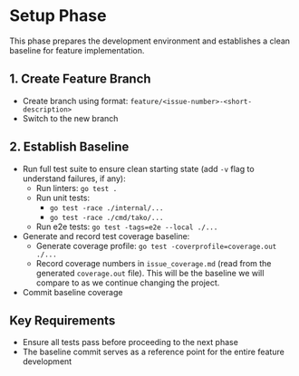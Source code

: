 # Setup Phase

This phase prepares the development environment and establishes a clean baseline for feature implementation.

## 1. Create Feature Branch

- Create branch using format: `feature/<issue-number>-<short-description>`
- Switch to the new branch

## 2. Establish Baseline

- Run full test suite to ensure clean starting state (add `-v` flag to understand failures, if any):
  - Run linters: `go test .`
  - Run unit tests:
    - `go test -race ./internal/...`
    - `go test -race ./cmd/tako/...`
  - Run e2e tests: `go test -tags=e2e --local ./...`
- Generate and record test coverage baseline:
  - Generate coverage profile: `go test -coverprofile=coverage.out ./...`
  - Record coverage numbers in `issue_coverage.md` (read from the generated `coverage.out` file). This will be the baseline we will compare to as we continue changing the project.
- Commit baseline coverage

## Key Requirements

- Ensure all tests pass before proceeding to the next phase
- The baseline commit serves as a reference point for the entire feature development